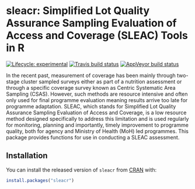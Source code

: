 
<!-- README.md is generated from README.Rmd. Please edit that file -->

# sleacr: Simplified Lot Quality Assurance Sampling Evaluation of Access and Coverage (SLEAC) Tools in R

<!-- badges: start -->

[![Lifecycle:
experimental](https://img.shields.io/badge/lifecycle-experimental-orange.svg)](https://www.tidyverse.org/lifecycle/#experimental)
[![Travis build
status](https://travis-ci.org/rapidsurveys/sleacr.svg?branch=master)](https://travis-ci.org/rapidsurveys/sleacr)
[![AppVeyor build
status](https://ci.appveyor.com/api/projects/status/github/rapidsurveys/sleacr?branch=master&svg=true)](https://ci.appveyor.com/project/rapidsurveys/sleacr)
<!-- badges: end -->

In the recent past, measurement of coverage has been mainly through
two-stage cluster sampled surveys either as part of a nutrition
assessment or through a specific coverage survey known as Centric
Systematic Area Sampling (CSAS). However, such methods are resource
intensive and often only used for final programme evaluation meaning
results arrive too late for programme adaptation. SLEAC, which stands
for Simplified Lot Quality Assurance Sampling Evaluation of Access and
Coverage, is a low resource method designed specifically to address this
limitation and is used regularly for monitoring, planning and
importantly, timely improvement to programme quality, both for agency
and Ministry of Health (MoH) led programmes. This package provides
functions for use in conducting a SLEAC assessment.

## Installation

You can install the released version of `sleacr` from
[CRAN](https://CRAN.R-project.org) with:

``` r
install.packages("sleacr")
```
